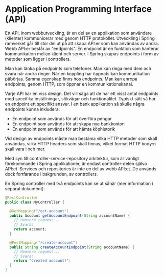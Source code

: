 # Application Programming Interface (API)

Ett API, inom webbutveckling, är en del av en applikation som användare (klienter) kommunicerar med genom HTTP protokollet. Utveckling i Spring ramverket går till stor del ut på att skapa API:er som kan användas av andra. Webb API:er består av "endpoints". En endpoint är en funktion som hanterar kommunikation mellan klient och server. I Spring skapas endpoints i form av metoder som ligger i controllers.

Man kan tänka på endpoints som telefoner. Man kan ringa med dem och svara när andra ringer. När en koppling har öppnats kan kommunikation påbörjas. Samma egenskap finns hos endpoints. Man kan anropa endpoints, genom HTTP, som öppnar en kommunikationskanal.

Varje API har en viss design. Det vill säga att de har ett visst antal endpoints med specifika inställningar, sökvägar och funktionalitet. Typiskt sätt så har en endpoint ett specifikt ansvar. I en bank applikation så skulle några endpoints kunna inkludera:

- En endpoint som används för att överföra pengar
- En endpoint som används för att skapa nya bankkonton
- En endpoint som används för att hämta köphistorik

Vid design av endpoints måste man bestäma vilka HTTP metoder som skall användas, vilka HTTP headers som skall finnas, vilket format HTTP body:n skall vara i och mer.

Med syn till controller-service-repository arkitektur, som är vanligt förekommande i Spring applikationer, är endast controller-delen själva API:et. Services och repositories är inte en del av webb API:et. De används dock fortfarande i bakgrunden, av controllers.

En Spring controller med två endpoints kan se ut såhär (mer information i separat dokument):

```java
@RestController
public class MyController {

  @GetMapping("/get-account")
  public Account getAccountEndpoint(String accountName) {
    // Hantera request...
    // Svara:
    return account;
  }

  @PostMapping("/create-account")
  public String createAccountEndpoint(String accountName) {
    // Hantera request...
    // Svara:
    return "Created account!";
  }
}
```
